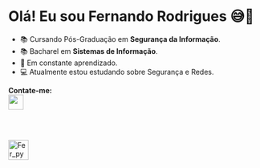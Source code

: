 # Olá! Eu sou Fernando Rodrigues 😅👋

- 📚 Cursando Pós-Graduação em **Segurança da Informação**.
- 📚 Bacharel em **Sistemas de Informação**.
- 🔀 Em constante aprendizado.
- 💻 Atualmente estou estudando sobre Segurança e Redes.

<div style="display: inline_block">
  
**Contate-me:** <br>
  <a href="https://www.linkedin.com/in/fernandorodriguessti" target="_blank">
    <img height="30em" src="https://img.shields.io/badge/LinkedIn-0077B5?style=for-the-badge&logo=linkedin&logoColor=white"/>
</div><br>

  
##  
<div style="display: inline_block">
  <img align="center" alt="Fer_py" height="40" width="40"
       src="https://cdn.jsdelivr.net/gh/devicons/devicon/icons/python/python-original.svg">
</div>

